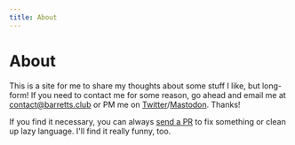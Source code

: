 ```yaml
---
title: About
---
```


# About

This is a site for me to share my thoughts about some stuff I like, but long-form! If you need to contact me for some reason, go ahead and email me at [contact@barretts.club](mailto:contact@barretts.club) or PM me on [Twitter](twitter.com/@OnkoeR6)/[Mastodon](https://c.im/@onkoe). Thanks! 

If you find it necessary, you can always [send a PR](https://github.com/onkoe/lines) to fix something or clean up lazy language. I'll find it really funny, too. 
